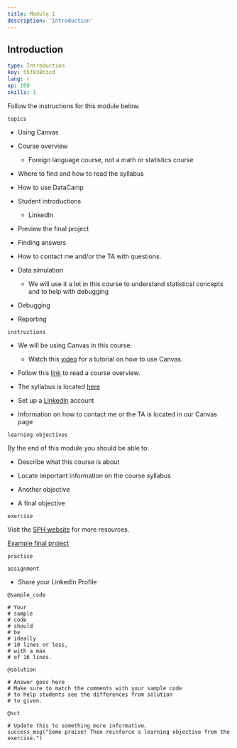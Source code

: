 ```yaml
---
title: Module 1
description: 'Introduction'
---
```


## Introduction

```yaml
type: Introduction
key: 55f838b3cd
lang: r
xp: 100
skills: 1
```

Follow the instructions for this module below.

`topics`

- Using Canvas

- Course overview
 
     - Foreign language course, not a math or statistics course

- Where to find and how to read the syllabus

- How to use DataCamp

- Student introductions
 
    - LinkedIn

- Preview the final project

- Finding answers

- How to contact me and/or the TA with questions.

- Data simulation
 
     - We will use it a lot in this course to understand statistical concepts and to help with debugging

- Debugging

- Reporting

`instructions`

- We will be using Canvas in this course. 
    - Watch this [video](https://www.youtube.com/watch?v=D1s_It47cBU) for a tutorial on how to use Canvas. 

- Follow this [link](https://www.youtube.com/watch?v=D1s_It47cBU) to read a course overview.

- The syllabus is located [here](https://www.youtube.com/watch?v=D1s_It47cBU)

- Set up a [LinkedIn](www.linkedin.com) account

- Information on how to contact me or the TA is located in our Canvas page

`learning objectives`

By the end of this module you should be able to:

- Describe what this course is about

- Locate important information on the course syllabus

- Another objective

- A final objective

`exercise`

Visit the [SPH website](https://sph.uth.edu/) for more resources.

[Example final project](https://sph.uth.edu/)


`practice`


`assignment`

- Share your LinkedIn Profile

`@sample_code`
```{r}
# Your
# sample
# code
# should
# be
# ideally
# 10 lines or less,
# with a max
# of 16 lines.
```

`@solution`
```{r}
# Answer goes here
# Make sure to match the comments with your sample code
# to help students see the differences from solution
# to given.
```

`@sct`
```{r}
# Update this to something more informative.
success_msg("Some praise! Then reinforce a learning objective from the exercise.")
```
